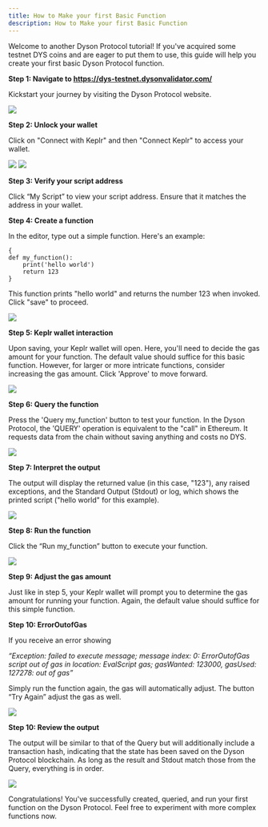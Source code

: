 ```yaml
---
title: How to Make your first Basic Function
description: How to Make your first Basic Function
---
```

Welcome to another Dyson Protocol tutorial! If you've acquired some testnet DYS coins and are eager to put them to use, this guide will help you create your first basic Dyson Protocol function.

**Step 1: Navigate to https://dys-testnet.dysonvalidator.com/**

Kickstart your journey by visiting the Dyson Protocol website.

![](./1.png)

**Step 2: Unlock your wallet**

Click on "Connect with Keplr" and then "Connect Keplr" to access your wallet.

![](./2.png)
![](./2.1.png)

**Step 3: Verify your script address**

Click “My Script”  to view your script address. Ensure that it matches the address in your wallet.


**Step 4: Create a function**

In the editor, type out a simple function. Here's an example:

```
{
def my_function():
    print('hello world')
    return 123
}
```
This function prints "hello world" and returns the number 123 when invoked. Click "save" to proceed. 

![](./4.png)

**Step 5: Keplr wallet interaction**

Upon saving, your Keplr wallet will open. Here, you'll need to decide the gas amount for your function. The default value should suffice for this basic function. However, for larger or more intricate functions, consider increasing the gas amount. Click 'Approve' to move forward.

![](./5.png)

**Step 6: Query the function**

Press the 'Query my_function' button to test your function. In the Dyson Protocol, the 'QUERY' operation is equivalent to the "call" in Ethereum. It requests data from the chain without saving anything and costs no DYS.

![](./6.png)

**Step 7: Interpret the output**

The output will display the returned value (in this case, "123"), any raised exceptions, and the Standard Output (Stdout) or log, which shows the printed script ("hello world" for this example).

![](./7.png)

**Step 8: Run the function**

Click the “Run my_function” button to execute your function.

![](./8.png)

**Step 9: Adjust the gas amount**

Just like in step 5, your Keplr wallet will prompt you to determine the gas amount for running your function. Again, the default value should suffice for this simple function.



**Step 10: ErrorOutofGas**

If you receive an error showing

*“Exception: failed to execute message; message index: 0: ErrorOutofGas script out of gas in location: EvalScript gas; gasWanted: 123000, gasUsed: 127278: out of gas”*

Simply run the function again, the gas will automatically adjust. The button “Try Again” adjust the gas as well.

![](./9.png)


**Step 10: Review the output**

The output will be similar to that of the Query but will additionally include a transaction hash, indicating that the state has been saved on the Dyson Protocol  blockchain. As long as the result and Stdout match those from the Query, everything is in order.

![](./10.png)

Congratulations! You've successfully created, queried, and run your first function on the Dyson Protocol. Feel free to experiment with more complex functions now.
